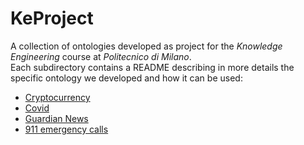# KeProject
A collection of ontologies developed as project for the *Knowledge Engineering* course at *Politecnico di Milano*. <br>
Each subdirectory contains a README describing in more details the specific ontology we developed and how it can be used:

* [Cryptocurrency](Cryptocurrency/README.md)
* [Covid](Covid/README.md)
* [Guardian News](GuardianNews/README.md)
* [911 emergency calls](EmergencyCalls911/README.md)

